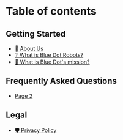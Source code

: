 # Table of contents

## Getting Started

* [🤖 About Us](README.md)
* [❔ What is Blue Dot Robots?](<README (1).md>)
* [🧭 What is Blue Dot's mission?](getting-started/what-is-blue-dots-mission.md)

## Frequently Asked Questions

* [Page 2](frequently-asked-questions/page-2.md)

## Legal

* [🛡️ Privacy Policy](legal/privacy-policy.md)
